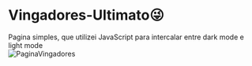 # Vingadores-Ultimato:stuck_out_tongue_winking_eye:

Pagina simples, que utilizei JavaScript para intercalar entre dark mode 
e light mode  
![PaginaVingadores](https://user-images.githubusercontent.com/73945572/105246071-7fd3d600-5b51-11eb-96d6-e2d21111538b.jpg)
